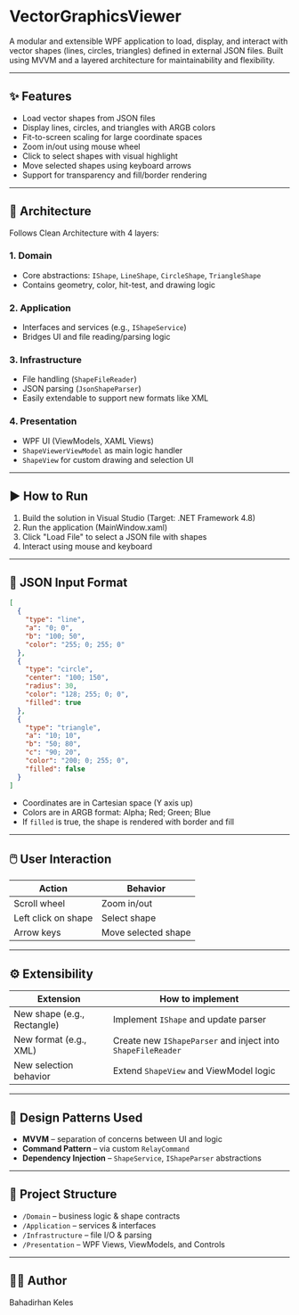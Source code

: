 # VectorGraphicsViewer

A modular and extensible WPF application to load, display, and interact with vector shapes (lines, circles, triangles) defined in external JSON files. Built using MVVM and a layered architecture for maintainability and flexibility.

---

## ✨ Features

- Load vector shapes from JSON files
- Display lines, circles, and triangles with ARGB colors
- Fit-to-screen scaling for large coordinate spaces
- Zoom in/out using mouse wheel
- Click to select shapes with visual highlight
- Move selected shapes using keyboard arrows
- Support for transparency and fill/border rendering

---

## 🧱 Architecture

Follows Clean Architecture with 4 layers:

### 1. **Domain**

- Core abstractions: `IShape`, `LineShape`, `CircleShape`, `TriangleShape`
- Contains geometry, color, hit-test, and drawing logic

### 2. **Application**

- Interfaces and services (e.g., `IShapeService`)
- Bridges UI and file reading/parsing logic

### 3. **Infrastructure**

- File handling (`ShapeFileReader`)
- JSON parsing (`JsonShapeParser`)
- Easily extendable to support new formats like XML

### 4. **Presentation**

- WPF UI (ViewModels, XAML Views)
- `ShapeViewerViewModel` as main logic handler
- `ShapeView` for custom drawing and selection UI

---

## ▶️ How to Run

1. Build the solution in Visual Studio (Target: .NET Framework 4.8)
2. Run the application (MainWindow\.xaml)
3. Click "Load File" to select a JSON file with shapes
4. Interact using mouse and keyboard

---

## 📄 JSON Input Format

```json
[
  {
    "type": "line",
    "a": "0; 0",
    "b": "100; 50",
    "color": "255; 0; 255; 0"
  },
  {
    "type": "circle",
    "center": "100; 150",
    "radius": 30,
    "color": "128; 255; 0; 0",
    "filled": true
  },
  {
    "type": "triangle",
    "a": "10; 10",
    "b": "50; 80",
    "c": "90; 20",
    "color": "200; 0; 255; 0",
    "filled": false
  }
]
```

- Coordinates are in Cartesian space (Y axis up)
- Colors are in ARGB format: Alpha; Red; Green; Blue
- If `filled` is true, the shape is rendered with border and fill

---

## 🖱️ User Interaction

| Action              | Behavior            |
| ------------------- | ------------------- |
| Scroll wheel        | Zoom in/out         |
| Left click on shape | Select shape        |
| Arrow keys          | Move selected shape |

---

## ⚙️ Extensibility

| Extension                   | How to implement                                            |
| --------------------------- | ----------------------------------------------------------- |
| New shape (e.g., Rectangle) | Implement `IShape` and update parser                        |
| New format (e.g., XML)      | Create new `IShapeParser` and inject into `ShapeFileReader` |
| New selection behavior      | Extend `ShapeView` and ViewModel logic                      |

---

## 🧠 Design Patterns Used

- **MVVM** – separation of concerns between UI and logic
- **Command Pattern** – via custom `RelayCommand`
- **Dependency Injection** – `ShapeService`, `IShapeParser` abstractions

---

## 📁 Project Structure

- `/Domain` – business logic & shape contracts
- `/Application` – services & interfaces
- `/Infrastructure` – file I/O & parsing
- `/Presentation` – WPF Views, ViewModels, and Controls

---

## 👨‍💻 Author

Bahadirhan Keles

